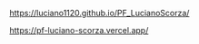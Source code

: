 
<!-- page de Github -->
https://luciano1120.github.io/PF_LucianoScorza/


<!--  subida a Vercel -->
https://pf-luciano-scorza.vercel.app/



